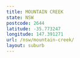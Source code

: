 ```yaml
---
title: MOUNTAIN CREEK
state: NSW
postcode: 2644
latitude: -35.773247
longitude: 147.391271
url: /nsw/mountain-creek/
layout: suburb
---
```

